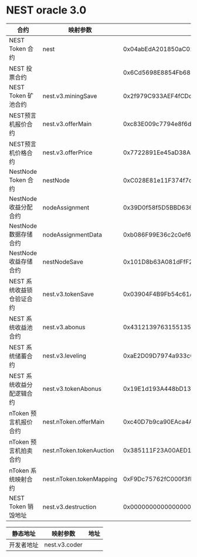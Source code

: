 # NEST oracle 3.0

合约 | 映射参数 | 主网地址 | Ropsten地址
---|---|---|---
NEST Token 合约 | nest | 0x04abEdA201850aC0124161F037Efd70c74ddC74C | 0xf565422eBd4A8976e1e447a849b8B483C68EFD0C
NEST 投票合约 |  | 0x6Cd5698E8854Fb6879d6B1C694223b389B465dea | 0xa43f89dE7f9da44aa4d11106D7b829cf6ac0b561
NEST Token 矿池合约 | nest.v3.miningSave | 0x2f979C933AEF4fCDdD27C0Fa5C54d8a780555b0a | 0x9A558EC0AfcD19c240A31C6Dd697cb15F576d4Ba
NEST预言机报价合约 | nest.v3.offerMain | 0xc83E009c7794e8f6d1954dc13c23A35Fc4D039F6 | 0xFf6ad075D75FA51cdB231da54E6dF007E60C7122
NEST预言机价格合约 | nest.v3.offerPrice | 0x7722891Ee45aD38AE05bDA8349bA4CF23cFd270F | 0x2600D6ef3B02bBbc14783926bB76b14EBd38f6A6
NestNode Token 合约 | nestNode | 0xC028E81e11F374f7c1A3bE6b8D2a815fa3E96E6e | 0x53698FDAAcfA20e5e3c8E074d6CD50D40712344b
NestNode 收益分配合约 | nodeAssignment | 0x39D0f58f5D5BBD636be23a3184Aff16a4D7567CF | 0x02402149022cC9aE6696B428fcC1ffcc968c9078
NestNode 数据存储合约 | nodeAssignmentData | 0xb086F99E36c2c0ef6c051EE9E4d638717BBc6cbC | 0x25Ae4523E5C69d3d4863540E29Bf9f11db3DAbcB
NestNode 收益存储合约 | nestNodeSave | 0x101D8b63A081dFfF2B1364864345b7F071b052ac | 0xE9cd4e7Fd807Ec883E612E66108cea33f406b35C
NEST 系统收益锁仓验证合约 | nest.v3.tokenSave | 0x03904F4B9Fb54c61AAf96d0aCDD2e42a46c99102 | 0xdC912578B5e8f24b13E79ab072a1E9C86e659694
NEST 系统收益池合约 | nest.v3.abonus | 0x43121397631551357EA511E62163B76e39D44852 | 0x559B1628ee6558EAb5E8a12A8951ecdF6f40EA28
NEST 系统储蓄合约 | nest.v3.leveling | 0xaE2D09D7974a933c6dDC06b8039cF09783f4bAe8 | 0x9e9e49334a4e5506d5DA62e78602547EDf173C67
NEST 系统收益分配逻辑合约 | nest.v3.tokenAbonus | 0x19E1d193A448bD13097EFC2aea867468726e67c5 | 0xDE83944619005d5EE4AAB951199748D599fCff44
nToken 预言机报价合约 | nest.nToken.offerMain | 0xc40D7b9ca90EAca4A6e067b6ec689fD29f4a8b3C | 0x49665947b3Ac4a75DaD7B8E59701752bEc28Ff66
nToken 预言机拍卖合约 | nest.nToken.tokenAuction | 0x385111F23A00AED181b0774E6900C846c0336dd4 | 0x31914C7F6dfa3428004b60F6327467c5FFffF681
nToken 系统映射合约 | nest.nToken.tokenMapping | 0xF9Dc75762fC000f3fb1cF88E7fcc32f9969BA003 | 0x511fe13ca247ceF81332eE27f743E051991008Cb
NEST Token 销毁地址 | nest.v3.destruction | 0x0000000000000000000000000000000000000001 | 0x0000000000000000000000000000000000000001


静态地址 | 映射参数 | 地址
---|---|---
开发者地址 | nest.v3.coder |
